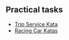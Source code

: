 ## Practical tasks

- [Trip Service Kata](https://github.com/sandromancuso/trip-service-kata)
- [Racing Car Katas](https://github.com/emilybache/Racing-Car-Katas)
